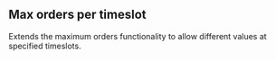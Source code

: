 ## Max orders per timeslot

Extends the maximum orders functionality to allow different values at specified timeslots.

